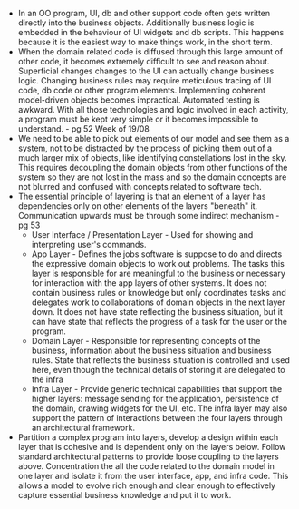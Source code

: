 
- In an OO program, UI, db and other support code often gets written directly into the business objects. Additionally business logic is embedded in the behaviour of UI widgets and db scripts. This happens because it is the easiest way to make things work, in the short term.
- When the domain related code is diffused through this large amount of other code, it becomes extremely difficult to see and reason about. Superficial changes changes to the UI can actually change business logic. Changing business rules may require meticulous tracing of UI code, db code or other program elements. Implementing coherent model-driven objects becomes impractical. Automated testing is awkward. With all those technologies and logic involved in each activity, a program must be kept very simple or it becomes impossible to understand. - pg 52
Week of 19/08
- We need to be able to pick out elements of our model and see them as a system, not to be distracted by the process of picking them out of a much larger mix of objects, like identifying constellations lost in the sky. This requires decoupling the domain objects from other functions of the system so they are not lost in the mass and so the domain concepts are not blurred and confused with concepts related to software tech.
- The essential principle of layering is that an element of a layer has dependencies only on other elements of the layers "beneath" it. Communication upwards must be through some indirect mechanism - pg 53
	- User Interface / Presentation Layer - Used for showing and interpreting user's commands.
	- App Layer - Defines the jobs software is suppose to do and directs the expressive domain objects to work out problems. The tasks this layer is responsible for are meaningful to the business or necessary for interaction with the app layers of other systems. It does not contain business rules or knowledge but only coordinates tasks and delegates work to collaborations of domain objects in the next layer down. It does not have state reflecting the business situation, but it can have state that reflects the progress of a task for the user or the program.
	- Domain Layer - Responsible for representing concepts of the business, information about the business situation and business rules. State that reflects the business situation is controlled and used here, even though the technical details of storing it are delegated to the infra
	- Infra Layer - Provide generic technical capabilities that support the higher layers: message sending for the application, persistence of the domain, drawing widgets for the UI, etc. The infra layer may also support the pattern of interactions between the four layers through an architectural framework.
- Partition a complex program into layers, develop a design within each layer that is cohesive and is dependent only on the layers below. Follow standard architectural patterns to provide loose coupling to the layers above. Concentration the all the code related to the domain model in one layer and isolate it from the user interface, app, and infra code. This allows a model to evolve rich enough and clear enough to effectively capture essential business knowledge and put it to work.